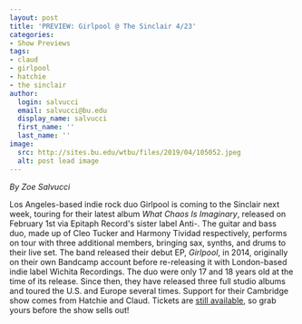 ```yaml
---
layout: post
title: 'PREVIEW: Girlpool @ The Sinclair 4/23'
categories:
- Show Previews
tags:
- claud
- girlpool
- hatchie
- the sinclair
author:
  login: salvucci
  email: salvucci@bu.edu
  display_name: salvucci
  first_name: ''
  last_name: ''
image:
  src: http://sites.bu.edu/wtbu/files/2019/04/105052.jpeg
  alt: post lead image
---
```


_By Zoe Salvucci_

Los Angeles-based indie rock duo Girlpool is coming to the Sinclair next week, touring for their latest album _What Chaos Is Imaginary_, released on February 1st via Epitaph Record's sister label Anti-. The guitar and bass duo, made up of Cleo Tucker and Harmony Tividad respectively, performs on tour with three additional members, bringing sax, synths, and drums to their live set. The band released their debut EP, _Girlpool_, in 2014, originally on their own Bandcamp account before re-releasing it with London-based indie label Wichita Recordings. The duo were only 17 and 18 years old at the time of its release. Since then, they have released three full studio albums and toured the U.S. and Europe several times. Support for their Cambridge show comes from Hatchie and Claud. Tickets are [still available](https://www.axs.com/events/365309/girlpool-tickets), so grab yours before the show sells out!